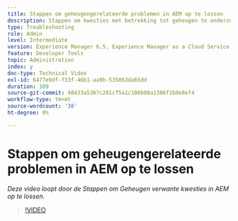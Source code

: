 ```yaml
---
title: Stappen om geheugengerelateerde problemen in AEM op te lossen
description: Stappen om kwesties met betrekking tot geheugen te onderzoeken en op te lossen
type: Troubleshooting
role: Admin
level: Intermediate
version: Experience Manager 6.5, Experience Manager as a Cloud Service
feature: Developer Tools
topic: Administration
index: y
doc-type: Technical Video
exl-id: 6477e9df-f33f-46b1-aa9b-535063da65dd
duration: 109
source-git-commit: 48433a5367c281cf5a1c106b08a1306f1b0e8ef4
workflow-type: tm+mt
source-wordcount: '38'
ht-degree: 0%

---
```


# Stappen om geheugengerelateerde problemen in AEM op te lossen

*Deze video loopt door de Stappen om Geheugen verwante kwesties in AEM op te lossen.*

>[!VIDEO](https://video.tv.adobe.com/v/335473?quality=12&learn=on)

